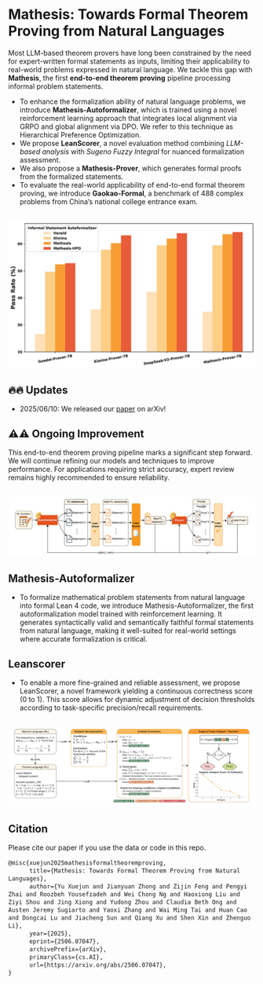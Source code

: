# Mathesis: Towards Formal Theorem Proving from Natural Languages

Most LLM-based theorem provers have long been constrained by the need for expert-written formal statements as inputs, limiting their applicability to real-world problems expressed in natural language. We tackle this gap with **Mathesis**, the first **end-to-end theorem proving** pipeline processing informal problem statements.
- To enhance the formalization ability of natural language problems, we introduce **Mathesis-Autoformalizer**, which is trained using a novel reinforcement learning approach that integrates local alignment via GRPO and global alignment via DPO. We refer to this technique as Hierarchical Preference Optimization.
- We propose **LeanScorer**, a novel evaluation method combining _LLM-based analysis_ with _Sugeno Fuzzy Integral_ for nuanced formalization assessment.
- We also propose a **Mathesis-Prover**, which generates formal proofs from the formalized statements.
- To evaluate the real-world applicability of end-to-end formal theorem proving, we introduce **Gaokao-Formal**, a benchmark of 488 complex problems from China’s national college entrance exam.

<p align="center">
    <br>
    <img src="figures/theorem_proving_results.jpg" width="600"/>
    <br>
</p>

## 🔥🔥 Updates
* 2025/06/10: We released our [paper](https://arxiv.org/pdf/2506.07047) on arXiv! 


## ⚠️⚠️ Ongoing Improvement
This end-to-end theorem proving pipeline marks a significant step forward. We will continue refining our models and techniques to improve performance. For applications requiring strict accuracy, expert review remains highly recommended to ensure reliability.

<p align="center">
    <br>
    <img src="figures/pipeline.jpg" width="900"/>
    <br>
</p>

## Mathesis-Autoformalizer
- To formalize mathematical problem statements from natural language into formal Lean 4 code, we introduce Mathesis-Autoformalizer, the first autoformalization model trained with reinforcement learning. It generates syntactically valid and semantically faithful formal statements from natural language, making it well-suited for real-world settings where accurate formalization is critical.

## Leanscorer
- To enable a more fine-grained and reliable assessment, we propose LeanScorer, a novel framework yielding a continuous correctness score (0 to 1). This score allows for dynamic adjustment of decision thresholds according to task-specific precision/recall requirements.
<p align="center">
    <br>
    <img src="figures/leanscorer.jpg" width="900"/>
    <br>
</p>


## Citation
Please cite our paper if you use the data or code in this repo.
```
@misc{xuejun2025mathesisformaltheoremproving,
      title={Mathesis: Towards Formal Theorem Proving from Natural Languages}, 
      author={Yu Xuejun and Jianyuan Zhong and Zijin Feng and Pengyi Zhai and Roozbeh Yousefzadeh and Wei Chong Ng and Haoxiong Liu and Ziyi Shou and Jing Xiong and Yudong Zhou and Claudia Beth Ong and Austen Jeremy Sugiarto and Yaoxi Zhang and Wai Ming Tai and Huan Cao and Dongcai Lu and Jiacheng Sun and Qiang Xu and Shen Xin and Zhenguo Li},
      year={2025},
      eprint={2506.07047},
      archivePrefix={arXiv},
      primaryClass={cs.AI},
      url={https://arxiv.org/abs/2506.07047}, 
}
```
